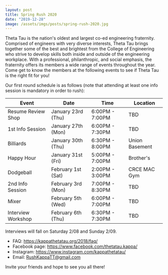 ```yaml
---
layout: post
title: Spring Rush 2020
date: "2019-12-28"
image: /assets/imgs/posts/spring-rush-2020.jpg
---
```


Theta Tau is the nation's oldest and largest co-ed engineering fraternity. Comprised of engineers with very diverse interests, Theta Tau brings together some of the best and brightest from the College of Engineering who strive to develop skills both inside and outside of the engineering workplace. With a professional, philanthropic, and social emphasis, the fraternity offers its members a wide range of events throughout the year. Come get to know the members at the following events to see if Theta Tau is the right fit for you!

Our first round schedule is as follows (note that attending at least one info session is mandatory in order to rush):

| Event              | Date               | Time            | Location       |
| ------------------ | ------------------ | --------------- | -------------- |
| Resume Review Shop | January 23rd (Thu) | 6:00PM - 7:00PM | TBD            |
| 1st Info Session   | January 27th (Mon) | 6:00PM - 7:30PM | TBD            |
| Billiards          | January 30th (Thu) | 6:30PM - 8:00PM | Union Basement |
| Happy Hour         | January 31st (Fri) | 5:00PM - 7:00PM | Brother's      |
| Dodgeball          | February 1st (Sat) | 2:00PM - 3:00PM | CRCE MAC Gym   |
| 2nd Info Session   | February 3rd (Mon) | 7:00PM - 8:30PM | TBD            |
| Mixer              | February 5th (Wed) | 6:00PM - 7:00PM | TBD            |
| Interview Workshop | February 6th (Thu) | 6:30PM - 7:30PM | TBD            |

Interviews will fall on Saturday 2/08 and Sunday 2/09.

- FAQ: <https://kappathetatau.org/2018/faq/>
- Facebook page: <https://www.facebook.com/thetatau.kappa/>
- Instagram: <https://www.instagram.com/kappathetatau/>
- Email: RushKappaTT@gmail.com

Invite your friends and hope to see you all there!
